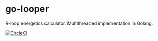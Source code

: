 # go-looper
R-loop energetics calculator. Multithreaded implementation in Golang. 

[![CircleCI](https://circleci.com/gh/rstolz/go-looper.svg?style=svg)](https://circleci.com/gh/rstolz/go-looper)
